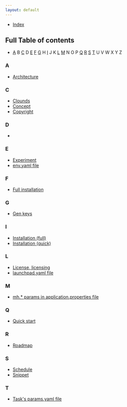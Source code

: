 ```yaml
---
layout: default
---
```


- [Index](/index)

## Full Table of contents

- [A](#a) B [C](#c) D [E](#e) [F](#f) [G](#g) H [I](#i) J K [L](#l) [M](#m) N O P [Q](#q) [R](#r) [S](#s) [T](#t) U V W X Y Z 

### A
- [Architecture](concept-architecture-roadmap.md#architecture)

### C
- [Clounds](clouds.md)
- [Concept](concept-architecture-roadmap.md#concept)
- [Copyright](license-licensing-copyright.md#copyright)

### D
- 

### E
- [Experiment](experiment.md)
- [env.yaml file](description-of-env-yaml.md)

### F
- [Full installation](full-installation.md)

### G
- [Gen keys](gen-keys.md)

### I
- [Installation (full)](full-installation.md)
- [Installation (quick)](quick-start.md)

### L
- [License, licensing](license-licensing-copyright.md#license-and-licensing)
- [launchpad.yaml file](description-of-launchpad-yaml)

### M
- [mh.* params in application.properties file](description-of-mh-application-properties.md)

### Q
- [Quick start](quick-start.md)

### R
- [Roadmap](concept-architecture-roadmap.md#roadmap)

### S
- [Schedule](schedule.md)
- [Snippet](snippet.md)

### T
- [Task's params.yaml file](description-of-task-params-yaml.md)

